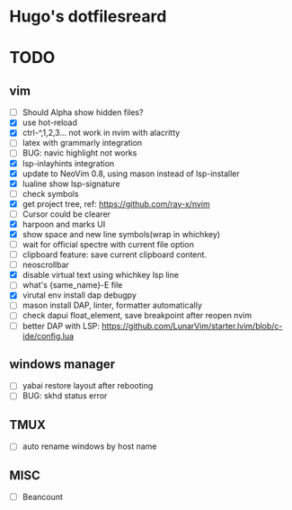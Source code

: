 # Hugo's dotfilesreard

# TODO

## vim

- [ ] Should Alpha show hidden files?
- [x] use hot-reload
- [x] ctrl-^,1,2,3... not work in nvim with alacritty
- [ ] latex with grammarly integration
- [ ] BUG: navic highlight not works
- [x] lsp-inlayhints integration
- [x] update to NeoVim 0.8, using mason instead of lsp-installer
- [x] lualine show lsp-signature
- [ ] check symbols
- [x] get project tree, ref: https://github.com/ray-x/nvim
- [ ] Cursor could be clearer
- [x] harpoon and marks UI
- [x] show space and new line symbols(wrap in whichkey)
- [ ] wait for official spectre with current file option
- [ ] clipboard feature: save current clipboard content.
- [ ] neoscrollbar
- [x] disable virtual text using whichkey lsp line
- [ ] what's {same_name}-E file
- [x] virutal env install dap debugpy
- [ ] mason install DAP, linter, formatter automatically
- [ ] check dapui float_element, save breakpoint after reopen nvim
- [ ] better DAP with LSP: https://github.com/LunarVim/starter.lvim/blob/c-ide/config.lua

## windows manager

- [ ] yabai restore layout after rebooting
- [ ] BUG: skhd status error

## TMUX

- [ ] auto rename windows by host name

## MISC

- [ ] Beancount
